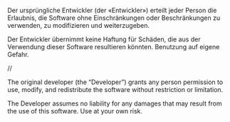 Der ursprüngliche Entwickler (der «Entwickler») erteilt jeder Person die Erlaubnis, die Software ohne Einschränkungen oder Beschränkungen zu verwenden, zu modifizieren und weiterzugeben.

Der Entwickler übernimmt keine Haftung für Schäden, die aus der Verwendung dieser Software resultieren könnten. Benutzung auf eigene Gefahr.

// 

The original developer (the “Developer”) grants any person permission to use, modify, and redistribute the software without restriction or limitation. 

The Developer assumes no liability for any damages that may result from the use of this software. Use at your own risk.

